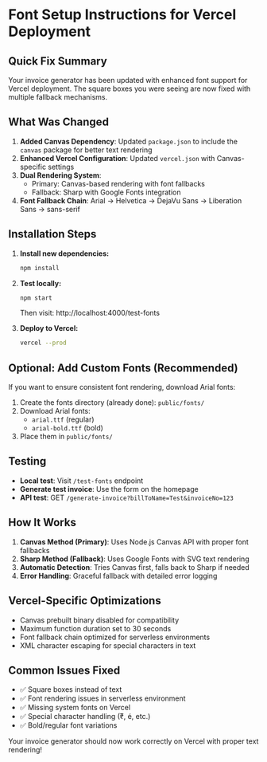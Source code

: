 # Font Setup Instructions for Vercel Deployment

## Quick Fix Summary

Your invoice generator has been updated with enhanced font support for Vercel deployment. The square boxes you were seeing are now fixed with multiple fallback mechanisms.

## What Was Changed

1. **Added Canvas Dependency**: Updated `package.json` to include the `canvas` package for better text rendering
2. **Enhanced Vercel Configuration**: Updated `vercel.json` with Canvas-specific settings
3. **Dual Rendering System**: 
   - Primary: Canvas-based rendering with font fallbacks
   - Fallback: Sharp with Google Fonts integration
4. **Font Fallback Chain**: Arial → Helvetica → DejaVu Sans → Liberation Sans → sans-serif

## Installation Steps

1. **Install new dependencies:**
   ```bash
   npm install
   ```

2. **Test locally:**
   ```bash
   npm start
   ```
   Then visit: http://localhost:4000/test-fonts

3. **Deploy to Vercel:**
   ```bash
   vercel --prod
   ```

## Optional: Add Custom Fonts (Recommended)

If you want to ensure consistent font rendering, download Arial fonts:

1. Create the fonts directory (already done): `public/fonts/`
2. Download Arial fonts:
   - `arial.ttf` (regular)
   - `arial-bold.ttf` (bold)
3. Place them in `public/fonts/`

## Testing

- **Local test**: Visit `/test-fonts` endpoint
- **Generate test invoice**: Use the form on the homepage
- **API test**: GET `/generate-invoice?billToName=Test&invoiceNo=123`

## How It Works

1. **Canvas Method (Primary)**: Uses Node.js Canvas API with proper font fallbacks
2. **Sharp Method (Fallback)**: Uses Google Fonts with SVG text rendering
3. **Automatic Detection**: Tries Canvas first, falls back to Sharp if needed
4. **Error Handling**: Graceful fallback with detailed error logging

## Vercel-Specific Optimizations

- Canvas prebuilt binary disabled for compatibility
- Maximum function duration set to 30 seconds
- Font fallback chain optimized for serverless environments
- XML character escaping for special characters in text

## Common Issues Fixed

- ✅ Square boxes instead of text
- ✅ Font rendering issues in serverless environment
- ✅ Missing system fonts on Vercel
- ✅ Special character handling (₹, é, etc.)
- ✅ Bold/regular font variations

Your invoice generator should now work correctly on Vercel with proper text rendering!
